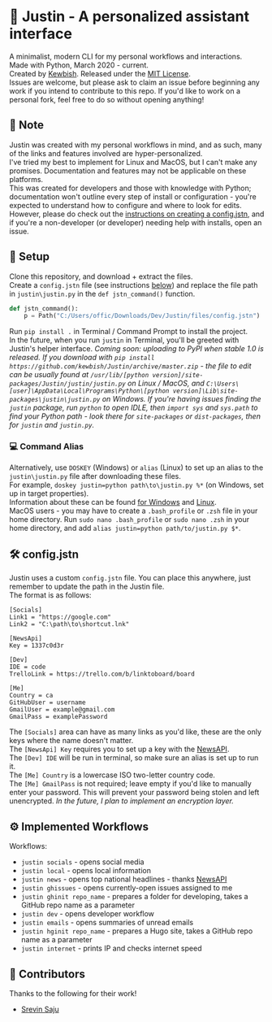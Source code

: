 # :robot: Justin - A personalized assistant interface
A minimalist, modern CLI for my personal workflows and interactions.  
Made with Python, March 2020 - current.  
Created by [Kewbish](https://github.com/kewbish).
Released under the [MIT License](https://opensource.org/licenses/MIT).  
Issues are welcome, but please ask to claim an issue before beginning any work if you intend to contribute to this repo. If you'd like to work on a personal fork, feel free to do so without opening anything!

## :memo: Note
Justin was created with my personal workflows in mind, and as such, many of the links and features involved are hyper-personalized.  
I've tried my best to implement for Linux and MacOS, but I can't make any promises. Documentation and features may not be applicable on these platforms.   
This was created for developers and those with knowledge with Python; documentation won't outline every step of install or configuration - you're expected to understand how to configure and where to look for edits.  
However, please do check out the [instructions on creating a config.jstn](#configjstn), and if you're a non-developer (or developer) needing help with installs, open an issue.

## :wrench: Setup
Clone this repository, and download + extract the files.  
Create a `config.jstn` file (see instructions [below](#configjstn)) and replace the file path in `justin\justin.py` in the `def jstn_command()` function.  
```python
def jstn_command():
    p = Path("C:/Users/offic/Downloads/Dev/Justin/files/config.jstn")
```
Run `pip install .` in Terminal / Command Prompt to install the project.  
In the future, when you run `justin` in Terminal, you'll be greeted with Justin's helper interface.
*Coming soon: uploading to PyPI when stable 1.0 is released.*
*If you download with `pip install https://github.com/kewbish/Justin/archive/master.zip` - the file to edit can be usually found at `/usr/lib/[python version]/site-packages/Justin/justin/justin.py` on Linux / MacOS, and `C:\Users\[user]\AppData\Local\Programs\Python\[python version]\Lib\site-packages\justin\justin.py` on Windows. If you're having issues finding the `justin` package, run `python` to open IDLE, then `import sys` and `sys.path` to find your Python path - look there for `site-packages` or `dist-packages`, then for `justin` and `justin.py`.*

### :computer: Command Alias
Alternatively, use `DOSKEY` (Windows) or `alias` (Linux) to set up an alias to the `justin\justin.py` file after downloading these files.  
For example, `doskey justin=python path\to\justin.py %*` (on Windows, set up in target properties).  
Information about these can be found [for Windows](https://superuser.com/a/1517751) and [Linux](https://askubuntu.com/a/17538).  
MacOS users - you may have to create a `.bash_profile` or `.zsh` file in your home directory. Run `sudo nano .bash_profile` or `sudo nano .zsh` in your home directory, and add `alias justin=python path/to/justin.py $*`.  

## :hammer_and_wrench: config.jstn
Justin uses a custom `config.jstn` file. You can place this anywhere, just remember to update the path in the Justin file.  
The format is as follows:
```
[Socials]
Link1 = "https://google.com"
Link2 = "C:\path\to\shortcut.lnk"

[NewsApi]
Key = 1337c0d3r

[Dev]
IDE = code
TrelloLink = https://trello.com/b/linktoboard/board

[Me]
Country = ca
GitHubUser = username
GmailUser = example@gmail.com
GmailPass = examplePassword
```
The `[Socials]` area can have as many links as you'd like, these are the only keys where the name doesn't matter.  
The `[NewsApi] Key` requires you to set up a key with the [NewsAPI](https://newsapi.org).  
The `[Dev] IDE` will be run in terminal, so make sure an alias is set up to run it.  
The `[Me] Country` is a lowercase ISO two-letter country code.  
The `[Me] GmailPass` is not required; leave empty if you'd like to manually enter your password. This will prevent your password being stolen and left unencrypted. *In the future, I plan to implement an encryption layer.*

## :gear: Implemented Workflows
Workflows:
- `justin socials` - opens social media
- `justin local` - opens local information
- `justin news` - opens top national headlines - thanks [NewsAPI](https://newsapi.org)
- `justin ghissues` - opens currently-open issues assigned to me
- `justin ghinit repo_name` - prepares a folder for developing, takes a GitHub repo name as a parameter
- `justin dev` - opens developer workflow
- `justin emails` - opens summaries of unread emails
- `justin hginit repo_name` - prepares a Hugo site, takes a GitHub repo name as a parameter  
- `justin internet` - prints IP and checks internet speed

## :handshake: Contributors
Thanks to the following for their work!  
- [Srevin Saju](https://github.com/srevinsaju)
